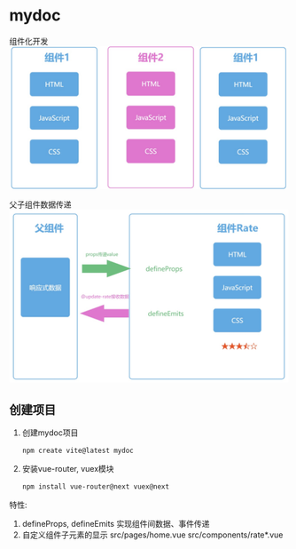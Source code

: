 # mydoc

组件化开发
<img src="./public/components.jpg" title="" alt="" width="696">

父子组件数据传递
<img src="./public/props_emits.jpg" title="" alt="" width="696">

## 创建项目

1. 创建mydoc项目
   
   ```bash
   npm create vite@latest mydoc
   ```

2. 安装vue-router, vuex模块
   
   ```bash
   npm install vue-router@next vuex@next
   ```

特性:
1. defineProps, defineEmits 实现组件间数据、事件传递
2. 自定义组件子元素的显示<slot></slot>
  src/pages/home.vue
  src/components/rate*.vue
